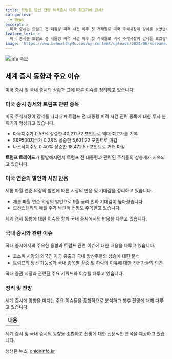 ```yaml
---
title: 트럼프 당선 전망 뉴욕증시 다우 최고가에 강세!
categories:
  - News
excerpt: >
  미국 증시는 트럼프 전 대통령 피격 사건 이후 첫 거래일로 미국 주식시장이 강세를 보였습니다. 트럼프 트레이드가 활발해지면서 트럼프 수혜주에 대한 관심이 커졌고, 제롬 파월 연준 의장의 발언으로 금리 인하 기대감이 높아졌습니다. 또한, 모건스탠리가 애플 주가를 낙관적으로 평가하여 해당 주가가 상승했습니다. 국내 증시는 외국인 자금의 이탈과 관망세가 두드러지면서 소폭 강세에 그쳤으며, 트럼프의 당선 가능성에 따라 국내 방산주들이 강세를 보였습니다. (단어 수: 98)
feature_text: >
  미국 증시는 트럼프 전 대통령 피격 사건 이후 첫 거래일로 미국 주식시장이 강세를 보였습니다. 트럼프 트레이드가 활발해지면서 트럼프 수혜주에 대한 관심이 커졌고, 제롬 파월 연준 의장의 발언으로 금리 인하 기대감이 높아졌습니다. 또한, 모건스탠리가 애플 주가를 낙관적으로 평가하여 해당 주가가 상승했습니다. 국내 증시는 외국인 자금의 이탈과 관망세가 두드러지면서 소폭 강세에 그쳤으며, 트럼프의 당선 가능성에 따라 국내 방산주들이 강세를 보였습니다. (단어 수: 98)
image: 'https://www.behealthy4u.com/wp-content/uploads/2024/06/koreanews.jpg'
---
```


<p><img src="https://www.behealthy4u.com/wp-content/uploads/2024/06/koreanews.jpg" alt="info 속보" /></p>

<h2 data-ke-size="size26">세계 증시 동향과 주요 이슈</h2>

<p data-ke-size="size16">미국 증시 및 국내 증시의 상황과 그에 따른 이슈를 정리하고 있습니다.</p>

<h3 data-ke-size="size24">미국 증시 강세와 트럼프 관련 종목</h3>

<p data-ke-size="size16">미국 주식시장이 강세를 나타내며 트럼프 전 대통령 피격 사건 관련 종목에 대한 투자 분위기가 형성되고 있습니다.</p>

<ul>
  <li>다우지수가 0.53% 상승한 40,211.72 포인트로 역대 최고가를 기록</li>
  <li>S&P500지수가 0.28% 상승한 5,631.22 포인트로 마감</li>
  <li>나스닥지수도 0.40% 상승한 18,472.57 포인트로 거래 마감</li>
</ul>

<p data-ke-size="size16"><b>트럼프 트레이드</b>가 활발해지면서 트럼프 전 대통령과 관련된 주식들의 상승세가 지속되고 있습니다.</p>

<h3 data-ke-size="size24">미국 연준의 발언과 시장 반응</h3>

<p data-ke-size="size16">제롬 파월 연준 의장의 발언에 따른 시장의 반응 및 기대감을 정리하고 있습니다.</p>

<ul>
  <li>제롬 파월 연준 의장의 발언으로 9월 금리 인하 기대감이 높아졌습니다.</li>
  <li>모건스탠리의 애플 주가 낙관적 전망도 주목받고 있습니다.</li>
</ul>

<p data-ke-size="size16">세계 경제 동향에 대한 이슈와 함께 국내 증시에서의 반응을 다루고 있습니다.</p>

<h3 data-ke-size="size24">국내 증시와 관련 이슈</h3>

<p data-ke-size="size16">국내 증시에서의 주요한 동향과 트럼프 관련 이슈에 대한 내용을 다루고 있습니다.</p>

<ul>
  <li>코스피 시장의 외국인 자금 유출과 국내 방산주들의 상승에 대한 분석</li>
  <li>트럼프의 당선 가능성과 국내 종목별 상승 및 하락의 이유에 대한 전문가들의 의견</li>
</ul>

<p data-ke-size="size16">국내 증권 시장과 관련된 주요 키워드와 이슈를 다루고 있습니다.</p>

<h3 data-ke-size="size24">정리 및 전망</h3>

<p data-ke-size="size16">세계 증시에 영향을 미치는 주요 이슈들을 종합적으로 분석하고 향후 전망에 대해 다루고 있습니다.</p>

<table>
  <tr>
    <td style="text-align: center; height: 17px;"><b>내용</b></td>
  </tr>
</table>

<p data-ke-size="size16">세계 증시 및 국내 증시의 동향을 종합하고 전망에 대한 전문적인 분석을 제공하고 있습니다.</p>
생생한 뉴스, <a href="https://onioninfo.kr" rel="dofollow">onioninfo.kr</a>


